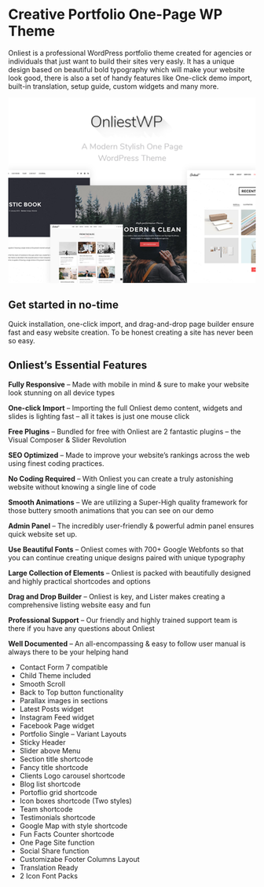 # Creative Portfolio One-Page WP Theme

<p>Onliest is a professional WordPress portfolio theme created for agencies or individuals that just want to build their sites very easly. It has a unique design based on beautiful bold typography which will make your website look good, there is also a set of handy features like One-click demo import, built-in translation, setup guide, custom widgets and many more.</p>

![Alt text](screenshot.png)

## Get started in no-time

<p>Quick installation, one-click import, and drag-and-drop page builder ensure fast and easy website creation. To be honest creating a site has never been so easy.</p>

## Onliest’s Essential Features
__Fully Responsive__ – Made with mobile in mind & sure to make your website look stunning on all device types

__One-click Import__ – Importing the full Onliest demo content, widgets and slides is lighting fast – all it takes is just one mouse click

__Free Plugins__ – Bundled for free with Onliest are 2 fantastic plugins – the Visual Composer & Slider Revolution

__SEO Optimized__ – Made to improve your website’s rankings across the web using finest coding practices.

__No Coding Required__ – With Onliest you can create a truly astonishing website without knowing a single line of code

__Smooth Animations__ – We are utilizing a Super-High quality framework for those buttery smooth animations that you can see on our demo

__Admin Panel__ – The incredibly user-friendly & powerful admin panel ensures quick website set up.

__Use Beautiful Fonts__ – Onliest comes with 700+ Google Webfonts so that you can continue creating unique designs paired with unique typography

__Large Collection of Elements__ – Onliest is packed with beautifully designed and highly practical shortcodes and options

__Drag and Drop Builder__ – Onliest is key, and Lister makes creating a comprehensive listing website easy and fun

__Professional Support__ – Our friendly and highly trained support team is there if you have any questions about Onliest

__Well Documented__ – An all-encompassing & easy to follow user manual is always there to be your helping hand

- Contact Form 7 compatible
- Child Theme included
- Smooth Scroll
- Back to Top button functionality
- Parallax images in sections
- Latest Posts widget
- Instagram Feed widget
- Facebook Page widget
- Portfolio Single – Variant Layouts
- Sticky Header
- Slider above Menu
- Section title shortcode
- Fancy title shortcode
- Clients Logo carousel shortcode
- Blog list shortcode
- Portoflio grid shortcode
- Icon boxes shortcode (Two styles)
- Team shortcode
- Testimonials shortcode
- Google Map with style shortcode
- Fun Facts Counter shortcode
- One Page Site function
- Social Share function
- Customizabe Footer Columns Layout
- Translation Ready
- 2 Icon Font Packs

